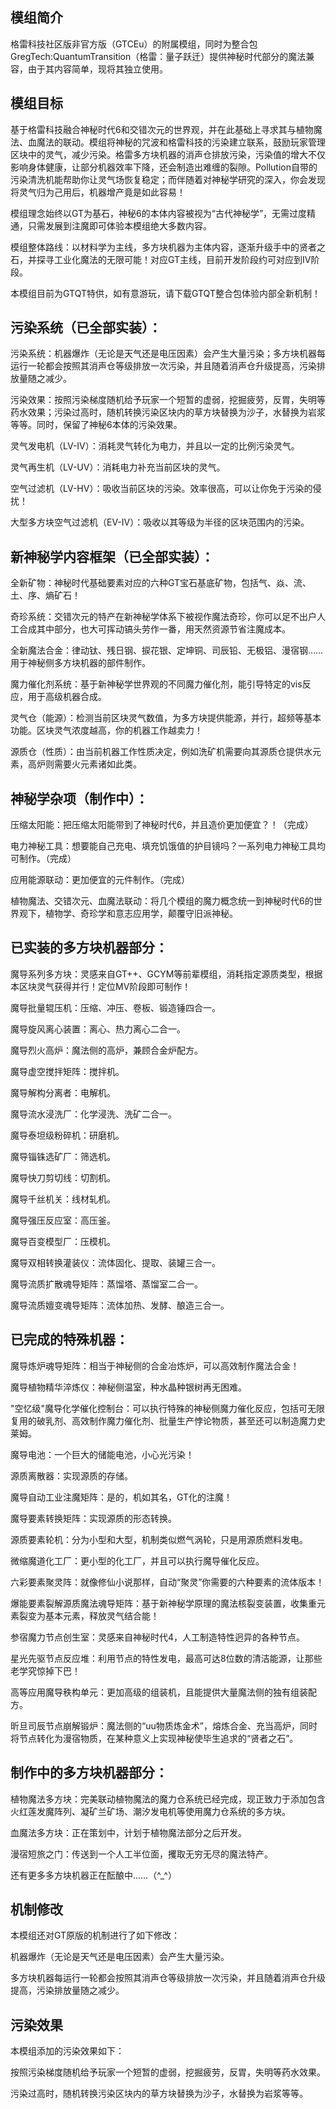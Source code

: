 ## 模组简介
格雷科技社区版非官方版（GTCEu）的附属模组，同时为整合包 GregTech:QuantumTransition（格雷：量子跃迁）提供神秘时代部分的魔法兼容，由于其内容简单，现将其独立使用。

## 模组目标

基于格雷科技融合神秘时代6和交错次元的世界观，并在此基础上寻求其与植物魔法、血魔法的联动。模组将神秘的咒波和格雷科技的污染建立联系，鼓励玩家管理区块中的灵气，减少污染。格雷多方块机器的消声仓排放污染，污染值的增大不仅影响身体健康，让部分机器效率下降，还会制造出难缠的裂隙。Pollution自带的污染清洗机能帮助你让灵气场恢复稳定；而伴随着对神秘学研究的深入，你会发现将灵气归为己用后，机器增产竟是如此容易！

模组理念始终以GT为基石，神秘6的本体内容被视为“古代神秘学”，无需过度精通，只需发展到注魔即可体验本模组绝大多数内容。

模组整体路线：以材料学为主线，多方块机器为主体内容，逐渐升级手中的贤者之石，并探寻工业化魔法的无限可能！对应GT主线，目前开发阶段约可对应到IV阶段。

本模组目前为GTQT特供，如有意游玩，请下载GTQT整合包体验内部全新机制！

## 污染系统（已全部实装）：

污染系统：机器爆炸（无论是天气还是电压因素）会产生大量污染；多方块机器每运行一轮都会按照其消声仓等级排放一次污染，并且随着消声仓升级提高，污染排放量随之减少。

污染效果：按照污染梯度随机给予玩家一个短暂的虚弱，挖掘疲劳，反胃，失明等药水效果；污染过高时，随机转换污染区块内的草方块替换为沙子，水替换为岩浆等等。同时，保留了神秘6本体的污染效果。

灵气发电机（LV-IV）：消耗灵气转化为电力，并且以一定的比例污染灵气。

灵气再生机（LV-UV）：消耗电力补充当前区块的灵气。

空气过滤机（LV-HV）：吸收当前区块的污染。效率很高，可以让你免于污染的侵扰！

大型多方块空气过滤机（EV-IV）：吸收以其等级为半径的区块范围内的污染。

## 新神秘学内容框架（已全部实装）：

全新矿物：神秘时代基础要素对应的六种GT宝石基底矿物，包括气、焱、流、土、序、熵矿石！

奇珍系统：交错次元的特产在新神秘学体系下被视作魔法奇珍，你可以足不出户人工合成其中部分，也大可挥动镐头劳作一番，用天然资源节省注魔成本。

全新魔法合金：律动钛、残日钢、捩花银、定坤铜、司辰铅、无极铝、漫宿钢……用于神秘侧多方块机器的部件制作。

魔力催化剂系统：基于新神秘学世界观的不同魔力催化剂，能引导特定的vis反应，用于高级机器合成。

灵气仓（能源）：检测当前区块灵气数值，为多方块提供能源，并行，超频等基本功能。区块灵气浓度越高，你的机器工作越卖力！

源质仓（性质）：由当前机器工作性质决定，例如洗矿机需要向其源质仓提供水元素，高炉则需要火元素诸如此类。

## 神秘学杂项（制作中）：

压缩太阳能：把压缩太阳能带到了神秘时代6，并且造价更加便宜？！（完成）

电力神秘工具：想要能自己充电、填充饥饿值的护目镜吗？一系列电力神秘工具均可制作。（完成）

应用能源联动：更加便宜的元件制作。（完成）

植物魔法、交错次元、血魔法联动：将几个模组的魔力概念统一到神秘时代6的世界观下，植物学、奇珍学和意志应用学，颠覆守旧派神秘。

## 已实装的多方块机器部分：

魔导系列多方块：灵感来自GT++、GCYM等前辈模组，消耗指定源质类型，根据本区块灵气获得并行！定位MV阶段即可制作！

魔导批量辊压机：压缩、冲压、卷板、锻造锤四合一。

魔导旋风离心装置：离心、热力离心二合一。

魔导烈火高炉：魔法侧的高炉，兼顾合金炉配方。

魔导虚空搅拌矩阵：搅拌机。

魔导解构分离者：电解机。

魔导流水浸洗厂：化学浸洗、洗矿二合一。

魔导泰坦级粉碎机：研磨机。

魔导锱铢选矿厂：筛选机。

魔导快刀剪切线：切割机。

魔导千丝机关：线材轧机。

魔导强压反应室：高压釜。

魔导百变模型厂：压模机。

魔导双相转换灌装仪：流体固化、提取、装罐三合一。

魔导流质扩散魂导矩阵：蒸馏塔、蒸馏室二合一。

魔导流质嬗变魂导矩阵：流体加热、发酵、酿造三合一。

## 已完成的特殊机器：

魔导炼炉魂导矩阵：相当于神秘侧的合金冶炼炉，可以高效制作魔法合金！

魔导植物精华淬炼仪：神秘侧温室，种水晶种银树再无困难。

"空忆级"魔导化学催化控制台：可以执行特殊的神秘侧魔力催化反应，包括可无限复用的破乳剂、高效制作魔力催化剂、批量生产悖论物质，甚至还可以制造魔力史莱姆。

魔导电池：一个巨大的储能电池，小心光污染！

源质离散器：实现源质的存储。

魔导自动工业注魔矩阵：是的，机如其名，GT化的注魔！

魔导要素转换矩阵：实现源质的形态转换。

源质要素轮机：分为小型和大型，机制类似燃气涡轮，只是用源质燃料发电。

微缩魔道化工厂：更小型的化工厂，并且可以执行魔导催化反应。

六彩要素聚灵阵：就像修仙小说那样，自动“聚灵”你需要的六种要素的流体版本！

爆能要素裂解源质魔法魂导矩阵：基于新神秘学原理的魔法核裂变装置，收集重元素裂变为基本元素，释放灵气结合能！

参宿魔力节点创生室：灵感来自神秘时代4，人工制造特性迥异的各种节点。

星光先驱节点反应堆：利用节点的特性发电，最高可达8位数的清洁能源，让那些老学究惊掉下巴！

高等应用魔导秩构单元：更加高级的组装机，且能提供大量魔法侧的独有组装配方。

昕旦司辰节点崩解锻炉：魔法侧的“uu物质炼金术”，熔炼合金、充当高炉，同时将节点转化为漫宿物质，在某种意义上实现神秘使毕生追求的“贤者之石”。

## 制作中的多方块机器部分：

植物魔法多方块：完美联动植物魔法的魔力仓系统已经完成，现正致力于添加包含火红莲发魔阵列、凝矿兰矿场、潮汐发电机等使用魔力仓系统的多方块。

血魔法多方块：正在策划中，计划于植物魔法部分之后开发。

漫宿短旅之门：传送到一个人工半位面，攫取无穷无尽的魔法特产。

还有更多多方块机器正在酝酿中……（^_^）

## 机制修改

本模组还对GT原版的机制进行了如下修改：

机器爆炸（无论是天气还是电压因素）会产生大量污染。

多方块机器每运行一轮都会按照其消声仓等级排放一次污染，并且随着消声仓升级提高，污染排放量随之减少。

## 污染效果

本模组添加的污染效果如下：

按照污染梯度随机给予玩家一个短暂的虚弱，挖掘疲劳，反胃，失明等药水效果。

污染过高时，随机转换污染区块内的草方块替换为沙子，水替换为岩浆等等。
